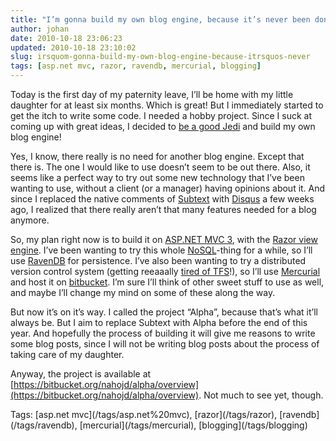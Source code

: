 ```yaml
---
title: "I’m gonna build my own blog engine, because it’s never been done before, or maybe I can just do it better!"
author: johan
date: 2010-10-18 23:06:23
updated: 2010-10-18 23:10:02
slug: irsquom-gonna-build-my-own-blog-engine-because-itrsquos-never
tags: [asp.net mvc, razor, ravendb, mercurial, blogging]
---
```


Today is the first day of my paternity leave, I’ll be home with my little daughter for at least six months. Which is great! But I immediately started to get the itch to write some code. I needed a hobby project. Since I suck at coming up with great ideas, I decided to [be a good Jedi](http://blog.wekeroad.com/blog/be-a-good-jedi-build-your-own-blog/) and build my own blog engine!

Yes, I know, there really is no need for another blog engine. Except that there is. The one I would like to use doesn’t seem to be out there. Also, it seems like a perfect way to try out some new technology that I’ve been wanting to use, without a client (or a manager) having opinions about it. And since I replaced the native comments of [Subtext](http://subtextproject.com/) with [Disqus](http://disqus.com/) a few weeks ago, I realized that there really aren’t that many features needed for a blog anymore.

So, my plan right now is to build it on [ASP.NET MVC 3](http://www.asp.net/mvc/mvc3), with the [Razor view engine](http://weblogs.asp.net/scottgu/archive/2010/07/02/introducing-razor.aspx). I’ve been wanting to try this whole [NoSQL](http://en.wikipedia.org/wiki/NoSQL)-thing for a while, so I’ll use [RavenDB](http://ravendb.net/) for persistence. I’ve also been wanting to try a distributed version control system (getting reeaaally [tired of TFS](http://www.nearinfinity.com/blogs/joe_ferner/why_i_dislike_tfs_-_team_found.html)!), so I’ll use [Mercurial](http://mercurial.selenic.com/) and host it on [bitbucket](http://bitbucket.org/). I’m sure I’ll think of other sweet stuff to use as well, and maybe I’ll change my mind on some of these along the way. 

But now it’s on it’s way. I called the project “Alpha”, because that’s what it’ll always be. But I aim to replace Subtext with Alpha before the end of this year. And hopefully the process of building it will give me reasons to write some blog posts, since I will not be writing blog posts about the process of taking care of my daughter. 

Anyway, the project is available at [https://bitbucket.org/nahojd/alpha/overview](https://bitbucket.org/nahojd/alpha/overview). Not much to see yet, though.
  <div style="padding-bottom: 0px; margin: 0px; padding-left: 0px; padding-right: 0px; display: inline; float: none; padding-top: 0px" id="scid:0767317B-992E-4b12-91E0-4F059A8CECA8:ed2bffbe-a323-4f35-bb83-ef5076f37e52" class="wlWriterEditableSmartContent">Tags: [asp.net mvc](/tags/asp.net%20mvc), [razor](/tags/razor), [ravendb](/tags/ravendb), [mercurial](/tags/mercurial), [blogging](/tags/blogging)</div>

